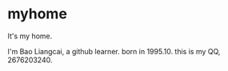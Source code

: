 # myhome
It's my home.

I'm Bao Liangcai, a github learner.
born in 1995.10.
this is my QQ, 2676203240.
